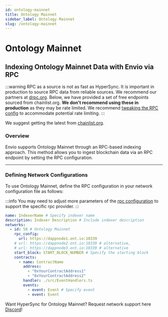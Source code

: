 ```yaml
---
id: ontology-mainnet
title: Ontology Mainnet
sidebar_label: Ontology Mainnet
slug: /ontology-mainnet
---
```


# Ontology Mainnet

## Indexing Ontology Mainnet Data with Envio via RPC

:::warning
RPC as a source is not as fast as HyperSync. It is important in production to source RPC data from reliable sources. We recommend our partners at [drpc.org](https://drpc.org). Below, we have provided a set of free endpoints sourced from chainlist.org. **We don't recommend using these in production** as they may be rate limited. We recommend [tweaking the RPC config](./rpc-sync) to accommodate potential rate limiting.
:::

We suggest getting the latest from [chainlist.org](https://chainlist.org).

### Overview

Envio supports Ontology Mainnet through an RPC-based indexing approach. This method allows you to ingest blockchain data via an RPC endpoint by setting the RPC configuration.

---

### Defining Network Configurations

To use Ontology Mainnet, define the RPC configuration in your network configuration file as follows:

:::info
You may need to adjust more parameters of the [rpc configuration](./rpc-sync) to support the specific rpc provider. 
:::

```yaml
name: IndexerName # Specify indexer name
description: Indexer Description # Include indexer description
networks:
  - id: 58 # Ontology Mainnet
    rpc_config:
      url: https://dappnode1.ont.io:10339 
    # url: https://dappnode2.ont.io:10339 # alternative,
    # url: https://dappnode3.ont.io:10339 # alternative
    start_block: START_BLOCK_NUMBER # Specify the starting block
    contracts:
      - name: ContractName
        address:
          - "0xYourContractAddress1"
          - "0xYourContractAddress2"
        handler: ./src/EventHandlers.ts
        events:
          - event: Event # Specify event
          - event: Event
```

Want HyperSync for Ontology Mainnet? Request network support here [Discord](https://discord.gg/fztEvj79m3)!
